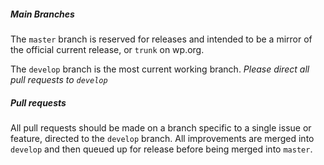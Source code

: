 ##### Main Branches

The `master` branch is reserved for releases and intended to be a mirror of the official current release, or `trunk` on wp.org.

The `develop` branch is the most current working branch. _Please direct all pull requests to `develop`_

##### Pull requests
All pull requests should be made on a branch specific to a single issue or feature, directed to the `develop` branch. All improvements are merged into `develop` and then queued up for release before being merged into `master`.